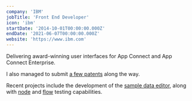 ```yaml
---
company: 'IBM'
jobTitle: 'Front End Developer'
icon: 'ibm'
startDate: '2014-10-01T00:00:00.000Z'
endDate: '2021-06-07T00:00:00.000Z'
website: 'https://www.ibm.com'
---
```


Delivering award-winning user interfaces for App Connect and App Connect Enterprise.

I also managed to submit [a few patents](https://patents.google.com/?q=ibm&inventor=ashley+harrison&oq=ashley+harrison+ibm) along the way.

Recent projects include the development of the [sample data editor](https://community.ibm.com/community/user/integration/viewdocument/test-your-mappings-and-transformati?CommunityKey=77544459-9fda-40da-ae0b-fc8c76f0ce18&tab=librarydocuments), along with [node](https://community.ibm.com/community/user/integration/viewdocument/rapidly-develop-your-flows-with-the?CommunityKey=77544459-9fda-40da-ae0b-fc8c76f0ce18&tab=librarydocuments&LibraryFolderKey=6d429545-f6c6-4418-adae-8aafaaf2c081&DefaultView=folder) and [flow](https://community.ibm.com/community/user/integration/blogs/sarah-hewitt1/2020/08/18/gain-confidence-in-your-flows-while-authoring) testing capabilities.

